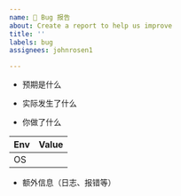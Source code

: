 ```yaml
---
name: 🐛 Bug 报告
about: Create a report to help us improve
title: ''
labels: bug
assignees: johnrosen1

---
```


<!--
请确保已阅读 [文档](https://github.com/yifengchen-cc/trojan-gfw-script/blob/master/docs/README_zh_cn.md) 内相关部分，并按照模版提供信息，否则 issue 将被立即关闭。

由于部分伺服器厂商限制CPU缘故，项目可能安装失败，该问题不是VPSTOOLBOX 所致，请勿提交 issue(严禁提交任何Vultr导致的错误的issue)。
-->

- 预期是什么

- 实际发生了什么

- 你做了什么

| Env                | Value         |
| ------------------ | ------------- |
| OS                 |               |

- 额外信息（日志、报错等）
